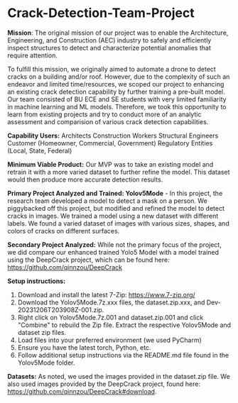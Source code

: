 # Crack-Detection-Team-Project

**Mission**: The original mission of our project was to enable the Architecture, Engineering, and Construction (AEC) industry to safely and efficiently inspect structures to detect and characterize potential anomalies that require attention.

To fulfill this mission, we originally aimed to automate a drone to detect cracks on a building and/or roof. However, due to the complexity of such an endeavor and limited time/resources, we scoped our project to enhancing an existing crack detection capability by further training a pre-built model. Our team consisted of BU ECE and SE students with very limited familiarity in machine learning and ML models. Therefore, we took this opportunity to learn from existing projects and try to conduct more of an analytic assessment and comparision of various crack detection capabilities.

**Capability Users:**
Architects
Construction Workers
Structural Engineers
Customer (Homeowner, Commercial, Government)
Regulatory Entities (Local, State, Federal)

**Minimum Viable Product:** Our MVP was to take an existing model and retrain it with a more varied dataset to further refine the model. This dataset would then produce more accurate detection results.

**Primary Project Analyzed and Trained: Yolov5Mode** - In this project, the research team developed a model to detect a mask on a person. We piggybacked off this project, but modified and refined the model to detect cracks in images. We trained a model using a new dataset with different labels. We found a varied dataset of images with various sizes, shapes, and colors of cracks on different surfaces. 

**Secondary Project Analyzed:** While not the primary focus of the project, we did compare our enhanced trained Yolo5 Model with a model trained using the DeepCrack project, which can be found here: https://github.com/qinnzou/DeepCrack 

**Setup instructions:**
1. Download and install the latest 7-Zip: https://www.7-zip.org/
2. Download the Yolov5Mode.7z.xxx files, the dataset.zip.xxx, and Dev-20231206T203908Z-001.zip.
3. Right click on Yolov5Mode.7z.001 and dataset.zip.001 and click "Combine" to rebuild the Zip file. Extract the respective Yolov5Mode and dataset zip files.
4. Load files into your preferred environment (we used PyCharm)
5. Ensure you have the latest torch, Python, etc.
6. Follow additional setup instructions via the README.md file found in the Yolov5Mode folder.

**Datasets:** As noted, we used the images provided in the dataset.zip file. We also used images provided by the DeepCrack project, found here: https://github.com/qinnzou/DeepCrack#download.

